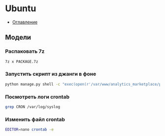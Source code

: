 # Ubuntu
+ [Оглавление](../README.md)
## Модели

### Распаковать 7z
```bash
7z x PACKAGE.7z 
```
### Запустить скрипт из джанги в фоне
```bash
python manage.py shell -c "exec(open(r'/var/www/analytics_marketplace/parser/items_update_adapter.py').read(), {})" &
```
### Посмотреть логи crontab
```bash
grep CRON /var/log/syslog
```
### Изменить файл crontab
```bash
EDITOR=nano crontab -e
```
